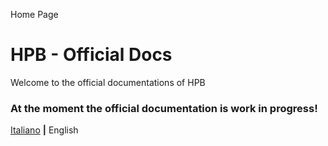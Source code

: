 Home Page

# HPB - Official Docs

Welcome to the official documentations of HPB

### At the moment the official documentation is work in progress!
















[Italiano](https://dev.hpbdev.cf/) **|** English

